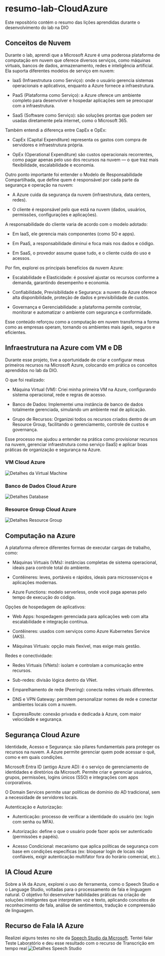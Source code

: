 # resumo-lab-CloudAzure
Este repositório contém o resumo das lições aprendidas durante o desenvolvimento do lab na DIO

## Conceitos de Nuvem
Durante o lab, aprendi que a Microsoft Azure é uma poderosa plataforma de computação em nuvem que oferece diversos serviços, como máquinas virtuais, bancos de dados, armazenamento, redes e inteligência artificial. Ela suporta diferentes modelos de serviço em nuvem:

- IaaS (Infraestrutura como Serviço): onde o usuário gerencia sistemas operacionais e aplicativos, enquanto a Azure fornece a infraestrutura.

- PaaS (Plataforma como Serviço): a Azure oferece um ambiente completo para desenvolver e hospedar aplicações sem se preocupar com a infraestrutura.

- SaaS (Software como Serviço): são soluções prontas que podem ser usadas diretamente pela internet, como o Microsoft 365.

Também entendi a diferença entre CapEx e OpEx:

- CapEx (Capital Expenditure) representa os gastos com compra de servidores e infraestrutura própria.

- OpEx (Operational Expenditure) são custos operacionais recorrentes, como pagar apenas pelo uso dos recursos na nuvem — o que traz mais flexibilidade, escalabilidade e economia.

Outro ponto importante foi entender o Modelo de Responsabilidade Compartilhada, que define quem é responsável por cada parte da segurança e operação na nuvem:

- A Azure cuida da segurança da nuvem (infraestrutura, data centers, redes).

- O cliente é responsável pelo que está na nuvem (dados, usuários, permissões, configurações e aplicações).

A responsabilidade do cliente varia de acordo com o modelo adotado:

- Em IaaS, ele gerencia mais componentes (como SO e apps).

- Em PaaS, a responsabilidade diminui e foca mais nos dados e código.

- Em SaaS, o provedor assume quase tudo, e o cliente cuida do uso e acessos.

Por fim, explorei os principais benefícios da nuvem Azure:

- Escalabilidade e Elasticidade: é possível ajustar os recursos conforme a demanda, garantindo desempenho e economia.

- Confiabilidade, Previsibilidade e Segurança: a nuvem da Azure oferece alta disponibilidade, proteção de dados e previsibilidade de custos.

- Governança e Gerenciabilidade: a plataforma permite controlar, monitorar e automatizar o ambiente com segurança e conformidade.

Esse conteúdo reforçou como a computação em nuvem transforma a forma como as empresas operam, tornando os ambientes mais ágeis, seguros e eficientes.

## Infraestrutura na Azure com VM e DB
Durante esse projeto, tive a oportunidade de criar e configurar meus primeiros recursos na Microsoft Azure, colocando em prática os conceitos aprendidos no lab da DIO.

O que foi realizado:

- Máquina Virtual (VM): Criei minha primeira VM na Azure, configurando sistema operacional, rede e regras de acesso.

- Banco de Dados: Implementei uma instância de banco de dados totalmente gerenciada, simulando um ambiente real de aplicação.

- Grupo de Recursos: Organizei todos os recursos criados dentro de um Resource Group, facilitando o gerenciamento, controle de custos e governança.

Esse processo me ajudou a entender na prática como provisionar recursos na nuvem, gerenciar infraestrutura como serviço (IaaS) e aplicar boas práticas de organização e segurança na Azure.

### VM Cloud Azure
![Detalhes da Virtual Machine](https://github.com/Phc01/resumo-lab-CloudAzure/blob/main/vm%20detalhes.png)

### Banco de Dados Cloud Azure
![Detalhes Database](https://github.com/Phc01/resumo-lab-CloudAzure/blob/main/db%20detalhes.png)

### Resource Group Cloud Azure
![Detalhes Resource Group](https://github.com/Phc01/resumo-lab-CloudAzure/blob/main/grupo%20de%20recursos%20com%20itens.png)

## Computação na Azure
A plataforma oferece diferentes formas de executar cargas de trabalho, como:

- Máquinas Virtuais (VMs): instâncias completas de sistema operacional, ideais para controle total do ambiente.

- Contêineres: leves, portáveis e rápidos, ideais para microsserviços e aplicações modernas.

- Azure Functions: modelo serverless, onde você paga apenas pelo tempo de execução do código.

Opções de hospedagem de aplicativos:

- Web Apps: hospedagem gerenciada para aplicações web com alta escalabilidade e integração contínua.

- Contêineres: usados com serviços como Azure Kubernetes Service (AKS).

- Máquinas Virtuais: opção mais flexível, mas exige mais gestão.

Redes e conectividade:

- Redes Virtuais (VNets): isolam e controlam a comunicação entre recursos.

- Sub-redes: divisão lógica dentro da VNet.

- Emparelhamento de rede (Peering): conecta redes virtuais diferentes.

- DNS e VPN Gateway: permitem personalizar nomes de rede e conectar ambientes locais com a nuvem.

- ExpressRoute: conexão privada e dedicada à Azure, com maior velocidade e segurança.

## Segurança Cloud Azure

Identidade, Acesso e Segurança: são pilares fundamentais para proteger os recursos na nuvem. A Azure permite gerenciar quem pode acessar o quê, como e em quais condições.

Microsoft Entra ID (antigo Azure AD): é o serviço de gerenciamento de identidades e diretórios da Microsoft. Permite criar e gerenciar usuários, grupos, permissões, logins únicos (SSO) e integrações com apps corporativos.

O Domain Services permite usar políticas de domínio do AD tradicional, sem a necessidade de servidores locais.

Autenticação e Autorização:

- Autenticação: processo de verificar a identidade do usuário (ex: login com senha ou MFA).

- Autorização: define o que o usuário pode fazer após ser autenticado (permissões e papéis).

- Acesso Condicional: mecanismo que aplica políticas de segurança com base em condições específicas (ex: bloquear login de locais não confiáveis, exigir autenticação multifator fora do horário comercial, etc.).

## IA Cloud Azure

Sobre a IA da Azure, explorei o uso de ferramenta, como o Speech Studio e o Language Studio, voltadas para o processamento de fala e linguagem natural. O objetivo foi desenvolver habilidades práticas na criação de soluções inteligentes que interpretam voz e texto, aplicando conceitos de reconhecimento de fala, análise de sentimentos, tradução e compreensão de linguagem.

## Recurso de Fala IA Azure
Realizei alguns testes no site da [Speech Studio da Microsoft](https://learn.microsoft.com/azure/cognitive-services/speech-service/). Tentei falar Teste Laboratório e deu esse resultado com o recurso de Transcrição em tempo real
![Detalhes Speech Studio](https://github.com/Phc01/resumo-lab-CloudAzure/blob/main/detalhes%20Fala%20ia.png)



